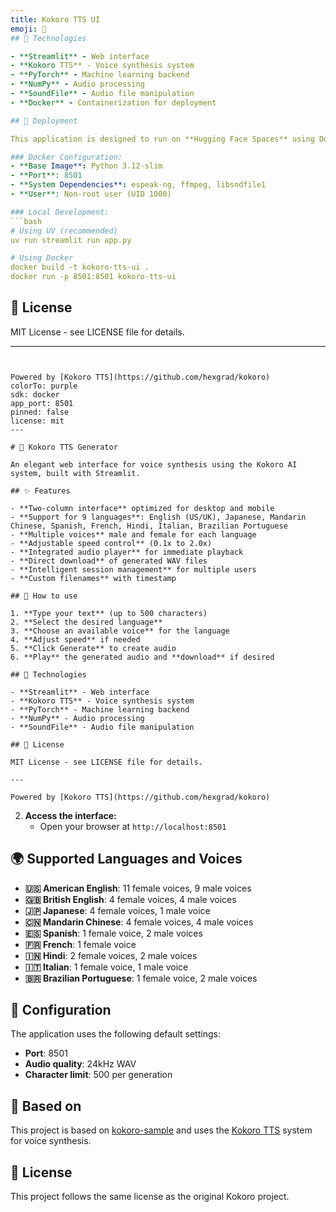 ```yaml
---
title: Kokoro TTS UI
emoji: 🎤
## 🔧 Technologies

- **Streamlit** - Web interface
- **Kokoro TTS** - Voice synthesis system
- **PyTorch** - Machine learning backend
- **NumPy** - Audio processing
- **SoundFile** - Audio file manipulation
- **Docker** - Containerization for deployment

## 🚀 Deployment

This application is designed to run on **Hugging Face Spaces** using Docker.

### Docker Configuration:
- **Base Image**: Python 3.12-slim
- **Port**: 8501
- **System Dependencies**: espeak-ng, ffmpeg, libsndfile1
- **User**: Non-root user (UID 1000)

### Local Development:
```bash
# Using UV (recommended)
uv run streamlit run app.py

# Using Docker
docker build -t kokoro-tts-ui .
docker run -p 8501:8501 kokoro-tts-ui
```

## 📝 License

MIT License - see LICENSE file for details.

---
```


Powered by [Kokoro TTS](https://github.com/hexgrad/kokoro)
colorTo: purple
sdk: docker
app_port: 8501
pinned: false
license: mit
---

# 🎤 Kokoro TTS Generator

An elegant web interface for voice synthesis using the Kokoro AI system, built with Streamlit.

## ✨ Features

- **Two-column interface** optimized for desktop and mobile
- **Support for 9 languages**: English (US/UK), Japanese, Mandarin Chinese, Spanish, French, Hindi, Italian, Brazilian Portuguese
- **Multiple voices** male and female for each language
- **Adjustable speed control** (0.1x to 2.0x)
- **Integrated audio player** for immediate playback
- **Direct download** of generated WAV files
- **Intelligent session management** for multiple users
- **Custom filenames** with timestamp

## 🎯 How to use

1. **Type your text** (up to 500 characters)
2. **Select the desired language**
3. **Choose an available voice** for the language
4. **Adjust speed** if needed
5. **Click Generate** to create audio
6. **Play** the generated audio and **download** if desired

## 🔧 Technologies

- **Streamlit** - Web interface
- **Kokoro TTS** - Voice synthesis system
- **PyTorch** - Machine learning backend
- **NumPy** - Audio processing
- **SoundFile** - Audio file manipulation

## 📝 License

MIT License - see LICENSE file for details.

---

Powered by [Kokoro TTS](https://github.com/hexgrad/kokoro)
   ```

2. **Access the interface:**
   - Open your browser at `http://localhost:8501`


## 🌍 Supported Languages and Voices

- **🇺🇸 American English**: 11 female voices, 9 male voices
- **🇬🇧 British English**: 4 female voices, 4 male voices  
- **🇯🇵 Japanese**: 4 female voices, 1 male voice
- **🇨🇳 Mandarin Chinese**: 4 female voices, 4 male voices
- **🇪🇸 Spanish**: 1 female voice, 2 male voices
- **🇫🇷 French**: 1 female voice
- **🇮🇳 Hindi**: 2 female voices, 2 male voices
- **🇮🇹 Italian**: 1 female voice, 1 male voice
- **🇧🇷 Brazilian Portuguese**: 1 female voice, 2 male voices


## 🔧 Configuration

The application uses the following default settings:
- **Port**: 8501
- **Audio quality**: 24kHz WAV
- **Character limit**: 500 per generation


## 🤝 Based on

This project is based on [kokoro-sample](https://github.com/alessandrovarela/kokoro-sample) and uses the [Kokoro TTS](https://github.com/hexgrad/kokoro) system for voice synthesis.

## 📄 License

This project follows the same license as the original Kokoro project.